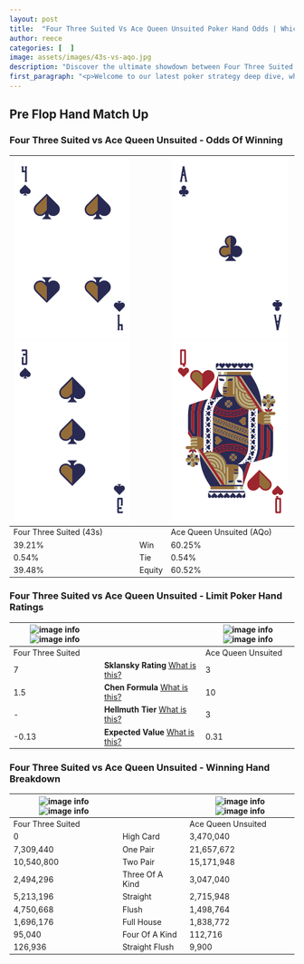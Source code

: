 ```yaml
---
layout: post
title:  "Four Three Suited Vs Ace Queen Unsuited Poker Hand Odds | Which Is The Better Hand In Poker? A Complete Guide"
author: reece
categories: [  ]
image: assets/images/43s-vs-aqo.jpg
description: "Discover the ultimate showdown between Four Three Suited and Ace Queen Unsuited in poker! Uncover the odds, strategies, and scenarios where one hand triumphs over the other. Get ready to up your poker game with this thrilling analysis."
first_paragraph: "<p>Welcome to our latest poker strategy deep dive, where we're pitting two distinct hands against each other in a high-stakes showdown: Four Three Suited vs Ace Queen Unsuited.</p><p>In the dynamic world of poker, every decision counts, and knowing which hand holds the upper hand is key to your success at the table.</p><p>In this article, we'll dissect these two hands, explore the scenarios where one dominates the other, and equip you with the knowledge to make strategic choices that can tip the odds in your favor.</p><p>Get ready to unravel the intriguing dynamics of these poker hands and elevate your game to new heights.</p>"
---
```




[comment]: # (sp0)

## Pre Flop Hand Match Up

<div class="table hand-ratings" markdown="1"> 



### Four Three Suited vs Ace Queen Unsuited - Odds Of Winning


    
| ![image info](assets/images/hand1/4.png) ![image info](assets/images/hand1/3.png) |  | ![image info](assets/images/hand2/a.png) ![image info](assets/images/hand2/qo.png) |
| -------- | -------- | -------- |
| Four Three Suited (43s) |  | Ace Queen Unsuited (AQo) |
| 39.21% | Win | 60.25% |
| 0.54% | Tie | 0.54% |
| 39.48% | Equity | 60.52% |




[comment]: # (sp1)



### Four Three Suited vs Ace Queen Unsuited - Limit Poker Hand Ratings


    
| ![image info](https://www.riverpairs.com/assets/images/hand1/4.png) ![image info](https://www.riverpairs.com/assets/images/hand1/3.png) |  | ![image info](https://www.riverpairs.com/assets/images/hand2/a.png) ![image info](https://www.riverpairs.com/assets/images/hand2/qo.png) |
| -------- | -------- | -------- |
| Four Three Suited |  | Ace Queen Unsuited |
| 7 | **Sklansky Rating** [What is this?](/sklansky-rating-explained) | 3 |
| 1.5 | **Chen Formula** [What is this?](/chen-formula-explained) | 10 |
| - | **Hellmuth Tier** [What is this?](/Hellmuth-tier-explained) | 3 |
| -0.13 | **Expected Value** [What is this?](/expected-value-explained) | 0.31 |




[comment]: # (sp2)



### Four Three Suited vs Ace Queen Unsuited - Winning Hand Breakdown


    
| ![image info](https://www.riverpairs.com/assets/images/hand1/4.png) ![image info](https://www.riverpairs.com/assets/images/hand1/3.png) |  | ![image info](https://www.riverpairs.com/assets/images/hand2/a.png) ![image info](https://www.riverpairs.com/assets/images/hand2/qo.png) |
| -------- | -------- | -------- |
| Four Three Suited |  | Ace Queen Unsuited |
| 0 | High Card | 3,470,040 |
| 7,309,440 | One Pair | 21,657,672 |
| 10,540,800 | Two Pair | 15,171,948 |
| 2,494,296 | Three Of A Kind | 3,047,040 |
| 5,213,196 | Straight | 2,715,948 |
| 4,750,668 | Flush | 1,498,764 |
| 1,696,176 | Full House | 1,838,772 |
| 95,040 | Four Of A Kind | 112,716 |
| 126,936 | Straight Flush | 9,900 |




[comment]: # (sp3)



</div>

[comment]: # (sp4)



[comment]: # (sp5)

